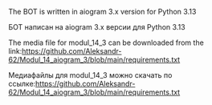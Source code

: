 The BOT is written in aiogram 3.x version for Python 3.13

БОТ написан на aiogram 3.x версии для Python 3.13

The media file for modul_14_3 can be downloaded from the 
link:https://github.com/Aleksandr-62/Modul_14_aiogram_3/blob/main/requirements.txt

Медиафайлы для modul_14_3 можно скачать 
по ссылке:https://github.com/Aleksandr-62/Modul_14_aiogram_3/blob/main/requirements.txt
